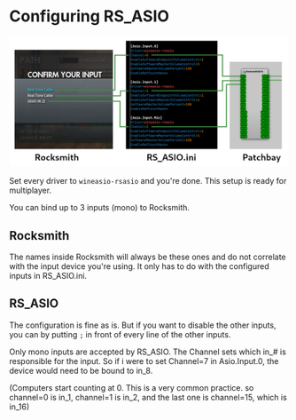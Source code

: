 # Configuring RS_ASIO

![](/img/rs-asio.png)

Set every driver to `wineasio-rsasio` and you're done. This setup is ready for multiplayer.

You can bind up to 3 inputs (mono) to Rocksmith.

## Rocksmith

The names inside Rocksmith will always be these ones and do not correlate with the input device you're using. It only has to do with the configured inputs in RS_ASIO.ini.

## RS_ASIO

The configuration is fine as is. But if you want to disable the other inputs, you can by putting `;` in front of every line of the other inputs.

Only mono inputs are accepted by RS_ASIO. The Channel sets which in_# is responsible for the input. So if i were to set Channel=7 in Asio.Input.0, the device would need to be bound to in_8.

(Computers start counting at 0. This is a very common practice. so channel=0 is in_1, channel=1 is in_2, and the last one is channel=15, which is in_16)
